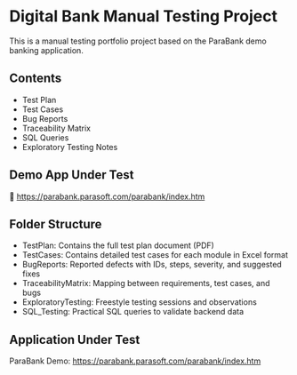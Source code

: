 # Digital Bank Manual Testing Project

This is a manual testing portfolio project based on the ParaBank demo banking application.

## Contents

- Test Plan
- Test Cases
- Bug Reports
- Traceability Matrix
- SQL Queries
- Exploratory Testing Notes

## Demo App Under Test

🔗 https://parabank.parasoft.com/parabank/index.htm

## Folder Structure

- TestPlan: Contains the full test plan document (PDF)  
- TestCases: Contains detailed test cases for each module in Excel format
- BugReports: Reported defects with IDs, steps, severity, and suggested fixes
- TraceabilityMatrix: Mapping between requirements, test cases, and bugs
- ExploratoryTesting: Freestyle testing sessions and observations
- SQL_Testing: Practical SQL queries to validate backend data

## Application Under Test

ParaBank Demo: https://parabank.parasoft.com/parabank/index.htm
